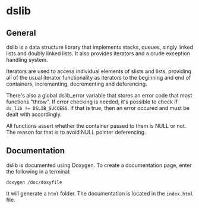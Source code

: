 # dslib

## General

dslib is a data structure library that implements stacks, queues, singly linked
lists and doubly linked lists. It also provides iterators and a crude exception
handling system.

Iterators are used to access individual elements of slists and lists, providing
all of the usual iterator functionality as iterators to the beginning and
end of containers, incrementing, decrementing and deferencing.

There's also a global dslib_error variable that stores an error code that most
functions "throw". If error checking is needed, it's possible to check if
`ds_lib != DSLIB_SUCCESS`. If that is true, then an error occured and must be
dealt with accordingly.

All functions assert whether the container passed to them is NULL or not. The
reason for that is to avoid NULL pointer deferencing.

## Documentation
dslib is documented using Doxygen. To create a documentation page, enter the
following in a terminal:

```
doxygen /doc/doxyfile
```

It will generate a `html` folder. The documentation is located in the
`index.html` file.
